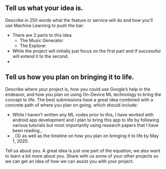 ## Tell us what your idea is. 
Describe in 250 words what the feature or service will do and how you’ll use Machine Learning to push the bar:
- There are 2 parts to this idea
  - The Music Generator
  - The Explorer 
- While the project will initially just focus on the first part and if successful will extend it to the second. 
- 



## Tell us how you plan on bringing it to life. 
Describe where your project is, how you could use Google’s help in the endeavor, and how you plan on using On-Device ML technology to bring the concept to life. The best submissions have a great idea combined with a concrete path of where you plan on going, which should include: 
- While I haven't written any ML codes prior to this, I have worked with android app development and I plan to bring this app to life by following various tutorials but most importantly using research papers that I have been reading., 
- , 
(3) as well as the timeline on how you plan on bringing it to life by May 1, 2020. 



Tell us about you. 
 A great idea is just one part of the equation; we also want to learn a bit more about you. Share with us some of your other projects so we can get an idea of how we can assist you with your project. 



